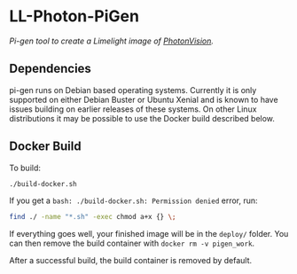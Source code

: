 # LL-Photon-PiGen

_Pi-gen tool to create a Limelight image of [PhotonVision](https://github.com/PhotonVision/photonvision)._


## Dependencies

pi-gen runs on Debian based operating systems. Currently it is only supported on
either Debian Buster or Ubuntu Xenial and is known to have issues building on
earlier releases of these systems. On other Linux distributions it may be possible
to use the Docker build described below.

## Docker Build

To build:

```bash
./build-docker.sh
```

If you get a `bash: ./build-docker.sh: Permission denied` error, run:

```bash
find ./ -name "*.sh" -exec chmod a+x {} \;
```

If everything goes well, your finished image will be in the `deploy/` folder.
You can then remove the build container with `docker rm -v pigen_work`.

After a successful build, the build container is removed by default.